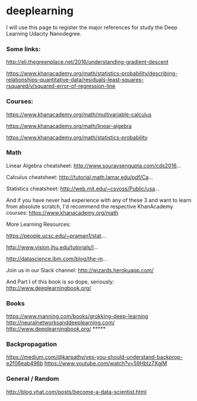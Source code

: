 # deeplearning

I will use this page to register the major references for study the Deep Learning Udacity Nanodegree.

### Some links:

http://eli.thegreenplace.net/2016/understanding-gradient-descent

https://www.khanacademy.org/math/statistics-probability/describing-relationships-quantitative-data/residuals-least-squares-rsquared/v/squared-error-of-regression-line


### Courses:

https://www.khanacademy.org/math/multivariable-calculus

https://www.khanacademy.org/math/linear-algebra

https://www.khanacademy.org/math/statistics-probability

### Math

Linear Algebra cheatsheet: http://www.souravsengupta.com/cds2016...

Calculus cheatsheet: http://tutorial.math.lamar.edu/pdf/Ca...

Statistics cheatsheet: http://web.mit.edu/~csvoss/Public/usa...

And if you have never had experience with any of these 3 and want to learn from absolute scratch, I'd recommend the respective KhanAcademy courses: https://www.khanacademy.org/math

More Learning Resources: 

https://people.ucsc.edu/~praman1/stat... 

http://www.vision.jhu.edu/tutorials/I... 

http://datascience.ibm.com/blog/the-m...

Join us in our Slack channel: http://wizards.herokuapp.com/

And Part I of this book is so dope, seriously: http://www.deeplearningbook.org/

### Books
https://www.manning.com/books/grokking-deep-learning
http://neuralnetworksanddeeplearning.com/
http://www.deeplearningbook.org/ *****

### Backpropagation
https://medium.com/@karpathy/yes-you-should-understand-backprop-e2f06eab496b
https://www.youtube.com/watch?v=59Hbtz7XgjM

### General / Random
http://blog.yhat.com/posts/become-a-data-scientist.html


